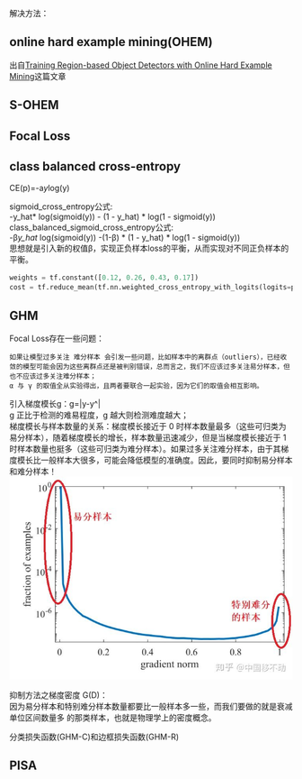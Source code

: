 解决方法：

## online hard example mining(OHEM)
出自[Training Region-based Object Detectors with Online Hard Example Mining](https://link.csdn.net/?target=https%3A%2F%2Farxiv.org%2Fpdf%2F1604.03540.pdf)这篇文章

## S-OHEM

## Focal Loss



## class balanced cross-entropy
CE(p)=-a*y*log(y)

sigmoid_cross_entropy公式:\
-y_hat* log(sigmoid(y)) - (1 - y_hat) * log(1 - sigmoid(y))\
class_balanced_sigmoid_cross_entropy公式:\
-β*y_hat* log(sigmoid(y)) -(1-β) * (1 - y_hat) * log(1 - sigmoid(y))\
思想就是引入新的权值β，实现正负样本loss的平衡，从而实现对不同正负样本的平衡。
```python
weights = tf.constant([0.12, 0.26, 0.43, 0.17])
cost = tf.reduce_mean(tf.nn.weighted_cross_entropy_with_logits(logits=pred, targets=y, pos_weight=weights))

```
## GHM
Focal Loss存在一些问题：
    
    如果让模型过多关注 难分样本 会引发一些问题，比如样本中的离群点（outliers），已经收敛的模型可能会因为这些离群点还是被判别错误，总而言之，我们不应该过多关注易分样本，但也不应该过多关注难分样本；
    α 与 γ 的取值全从实验得出，且两者要联合一起实验，因为它们的取值会相互影响。

引入梯度模长g：g=|y-y^|\
g 正比于检测的难易程度，g 越大则检测难度越大；\
梯度模长与样本数量的关系：梯度模长接近于 0 时样本数量最多（这些可归类为易分样本），随着梯度模长的增长，样本数量迅速减少，但是当梯度模长接近于 1 时样本数量也挺多（这些可归类为难分样本）。如果过多关注难分样本，由于其梯度模长比一般样本大很多，可能会降低模型的准确度。因此，要同时抑制易分样本和难分样本！
![img.png](img.png)

抑制方法之梯度密度 G(D)：\
因为易分样本和特别难分样本数量都要比一般样本多一些，而我们要做的就是衰减 单位区间数量多 的那类样本，也就是物理学上的密度概念。


分类损失函数(GHM-C)和边框损失函数(GHM-R)

## PISA
